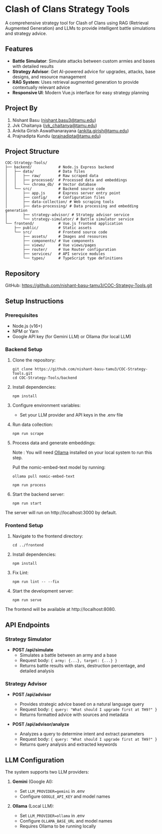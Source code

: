 # Clash of Clans Strategy Tools

A comprehensive strategy tool for Clash of Clans using RAG (Retrieval Augmented Generation) and LLMs to provide intelligent battle simulations and strategy advice.

## Features

- **Battle Simulator**: Simulate attacks between custom armies and bases with detailed results
- **Strategy Advisor**: Get AI-powered advice for upgrades, attacks, base designs, and resource management
- **RAG System**: Uses retrieval augmented generation to provide contextually relevant advice
- **Responsive UI**: Modern Vue.js interface for easy strategy planning


## Project By

1) Nishant Basu (nishant.basu3@tamu.edu)
2) Jvk Chaitanya (jvk_chaitanya@tamu.edu)
3) Ankita Girish Aswathanarayana (ankita.girish@tamu.edu)
4) Prajnadipta Kundu (prajnadipta@tamu.edu)


## Project Structure

```
COC-Strategy-Tools/
├── backend/            # Node.js Express backend
│   ├── data/           # Data files 
│   │   ├── raw/        # Raw scraped data
│   │   ├── processed/  # Processed data and embeddings
│   │   └── chroma_db/  # Vector database
│   └── src/            # Backend source code
│       ├── app.js      # Express server entry point
│       ├── config/     # Configuration files
│       ├── data-collection/ # Web scraping tools
│       ├── data-processing/ # Data processing and embedding generation
│       ├── strategy-advisor/ # Strategy advisor service
│       └── strategy-simulator/ # Battle simulator service
└── frontend/           # Vue.js frontend application
    ├── public/         # Static assets
    └── src/            # Frontend source code
        ├── assets/     # Images and resources
        ├── components/ # Vue components
        ├── views/      # Vue views/pages
        ├── router/     # Vue Router configuration
        ├── services/   # API service modules
        └── types/      # TypeScript type definitions
```

## Repository

GitHub: https://github.com/nishant-basu-tamu3/COC-Strategy-Tools.git

## Setup Instructions

### Prerequisites

- Node.js (v16+)
- NPM or Yarn
- Google API key (for Gemini LLM) or Ollama (for local LLM)

### Backend Setup

1. Clone the repository:
   ```
   git clone https://github.com/nishant-basu-tamu3/COC-Strategy-Tools.git
   cd COC-Strategy-Tools/backend
   ```

2. Install dependencies:
   ```
   npm install
   ```

3. Configure environment variables:
   - Set your LLM provider and API keys in the .env file

4. Run data collection:
   ```
   npm run scrape
   ```

5. Process data and generate embeddings:

   
   Note : You will need [Ollama](https://ollama.com) installed on your local system to run this step.

   
   Pull the nomic-embed-text model by running:

   
   
   ```
   ollama pull nomic-embed-text
   ```
      
   ```
   npm run process
   ```

7. Start the backend server:
   ```
   npm run start
   ```

The server will run on http://localhost:3000 by default.

### Frontend Setup

1. Navigate to the frontend directory:
   ```
   cd ../frontend
   ```

2. Install dependencies:
   ```
   npm install
   ```
3. Fix Lint:
   ```
   npm run lint -- --fix
   ```
4. Start the development server:
   ```
   npm run serve
   ```

The frontend will be available at http://localhost:8080.

## API Endpoints

### Strategy Simulator

- **POST /api/simulate**
  - Simulates a battle between an army and a base
  - Request body: `{ army: {...}, target: {...} }`
  - Returns battle results with stars, destruction percentage, and detailed analysis

### Strategy Advisor

- **POST /api/advisor**
  - Provides strategic advice based on a natural language query
  - Request body: `{ query: "What should I upgrade first at TH9?" }`
  - Returns formatted advice with sources and metadata

- **POST /api/advisor/analyze**
  - Analyzes a query to determine intent and extract parameters
  - Request body: `{ query: "What should I upgrade first at TH9?" }`
  - Returns query analysis and extracted keywords

## LLM Configuration

The system supports two LLM providers:

1. **Gemini** (Google AI):
   - Set `LLM_PROVIDER=gemini` in .env
   - Configure `GOOGLE_API_KEY` and model names

2. **Ollama** (Local LLM):
   - Set `LLM_PROVIDER=ollama` in .env
   - Configure `OLLAMA_BASE_URL` and model names
   - Requires Ollama to be running locally

